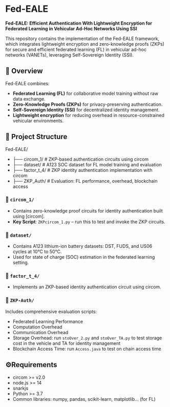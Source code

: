 # Fed-EALE

**Fed-EALE: Efficient Authentication With Lightweight Encryption for Federated Learning in Vehicular Ad-Hoc Networks Using SSI**

This repository contains the implementation of the Fed-EALE framework, which integrates lightweight encryption and zero-knowledge proofs (ZKPs) for secure and efficient federated learning (FL) in vehicular ad-hoc networks (VANETs), leveraging Self-Sovereign Identity (SSI).

## 📘 Overview

Fed-EALE combines:
- **Federated Learning (FL)** for collaborative model training without raw data exchange.
- **Zero-Knowledge Proofs (ZKPs)** for privacy-preserving authentication.
- **Self-Sovereign Identity (SSI)** for decentralized identity management.
- **Lightweight encryption** for reducing overhead in resource-constrained vehicular environments.

## 📁 Project Structure
Fed-EALE/
- ├── circom_1/ # ZKP-based authentication circuits using circom
- ├── dataset/ # A123 SOC dataset for FL model training and evaluation
- ├── factor_t_4/ # ZKP identity authentication implementation with circom
- ├── ZKP_Auth/ # Evaluation: FL performance, overhead, blockchain access


### 🔐 `circom_1/`

- Contains zero-knowledge proof circuits for identity authentication built using [circom].
- **Key Script**: `ZKPcircom_1.py` – run this to test and invoke the ZKP circuits.

### 🔐  `dataset/ `
- Contains A123 lithium-ion battery datasets: DST, FUDS, and US06 cycles at 10°C to 50°C.
- Used for state of charge (SOC) estimation in the federated learning setting.

### 🔐  `factor_t_4/`
- Implements an ZKP-based identity authentication circuit using circom.

### 🔐  `ZKP-Auth/`
Includes comprehensive evaluation scripts:
- Federated Learning Performance
- Computation Overhead
- Communication Overhead
- Storage Overhead: run `stoOver_2.py` and `stoOver_TA.py` to test storage cost in the vehicle and TA for identity management
- Blockchain Access Time: run `Access.java` to test on chain access time

## ⚙️Requirements
- circom >= v2.0
- node.js >= 14
- snarkjs
- Python >= 3.7
- Common libraries: numpy, pandas, scikit-learn, matplotlib... (for FL)
